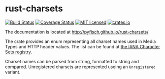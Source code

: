 # rust-charsets
[![Build Status](https://travis-ci.org/pyfisch/rust-charsets.svg?branch=master)](https://travis-ci.org/pyfisch/rust-charsets)
[![Coverage Status](https://coveralls.io/repos/pyfisch/rust-charsets/badge.svg)](https://coveralls.io/r/pyfisch/rust-charsets)
[![MIT licensed](https://img.shields.io/badge/license-MIT-blue.svg)](./LICENSE)
[![crates.io](http://meritbadge.herokuapp.com/charsets)](https://crates.io/crates/charsets)

The documentation is located at http://pyfisch.github.io/rust-charsets/

The crate provides an enum representing all charset names used in Media Types
and HTTP header values. The list can be found at [the IANA Character Sets
registry](http://www.iana.org/assignments/character-sets/character-sets.xhtml).

Charset names can be parsed from string, formatted to string and compared.
Unregistered charsets are represented useing an `Unregistered` variant.
